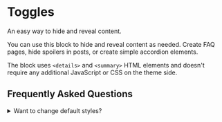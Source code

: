 # Toggles

An easy way to hide and reveal content.

You can use this block to hide and reveal content as needed. Create FAQ pages, hide spoilers in posts, or create simple accordion elements.

The block uses `<details>` and `<summary>` HTML elements and doesn't require any additional JavaScript or CSS on the theme side.

## Frequently Asked Questions ## 

<details>
<summary>Want to change default styles?</summary>

You can add some basic styling with just a few lines of CSS. Example:

```CSS
.wp-block-toggles {
    background: #fafafa;
    border: 1px solid #eaeaea;
    border-radius: 3px;
    margin: 1.5rem 0;
    padding: 0.5rem 1rem;
}

.wp-block-toggles summary {
    cursor: pointer;
}
```

</details>
